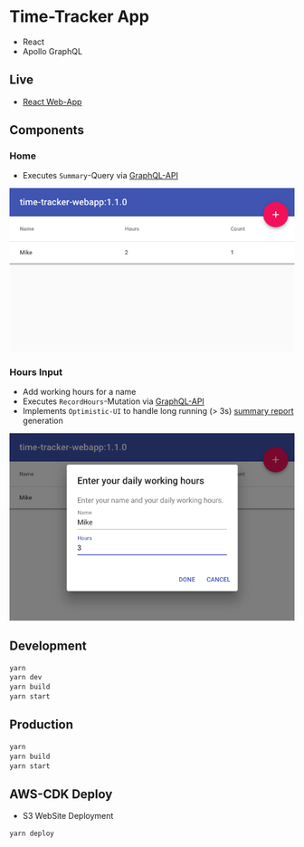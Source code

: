 # Time-Tracker App

* React
* Apollo GraphQL

## Live

* [React Web-App](https://s3.eu-central-1.amazonaws.com/time-tracker-webapp.mikebild.com/index.html)

## Components

### Home

* Executes `Summary`-Query via [GraphQL-API](../time-tracker-graphql/README.md#queries)

![Home](docs/home.png)

### Hours Input

* Add working hours for a name
* Executes `RecordHours`-Mutation via [GraphQL-API](../time-tracker-graphql/README.md#mutations)
* Implements `Optimistic-UI` to handle long running  (> 3s) [summary report](../time-tracker-reports-generator/README.md) generation

![Hours](docs/hours.png)

## Development

```bash
yarn
yarn dev
yarn build
yarn start
```

## Production

```bash
yarn
yarn build
yarn start
```

## AWS-CDK Deploy

* S3 WebSite Deployment

```bash
yarn deploy
```